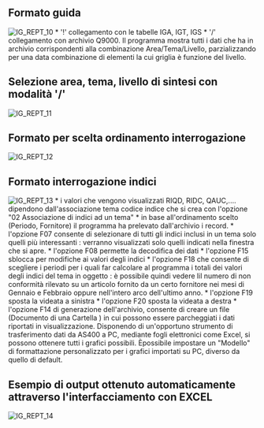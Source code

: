 ## Formato guida
![IG_REPT_10](https://doc.smeup.com/immagini/MBDOC_OGG-P_IGII80/IG_REPT_10.png)
 \* '!' collegamento con le tabelle IGA, IGT, IGS
 \* '/'  collegamento con archivio Q9000. Il programma mostra tutti i dati che ha in archivio corrispondenti alla combinazione Area/Tema/Livello, parzializzando per una data combinazione di elementi la cui griglia è funzione del livello.

## Selezione area, tema, livello di sintesi con modalità '/'
![IG_REPT_11](https://doc.smeup.com/immagini/MBDOC_OGG-P_IGII80/IG_REPT_11.png)
## Formato per scelta ordinamento interrogazione
![IG_REPT_12](https://doc.smeup.com/immagini/MBDOC_OGG-P_IGII80/IG_REPT_12.png)
## Formato interrogazione indici
![IG_REPT_13](https://doc.smeup.com/immagini/MBDOC_OGG-P_IGII80/IG_REPT_13.png)
 \* i valori che vengono visualizzati RIQD, RIDC, QAUC,.... dipendono dall'associazione tema codice indice che si crea con l'opzione "02 Associazione di indici ad un tema"
 \* in base all'ordinamento scelto (Periodo, Fornitore) il programma ha prelevato dall'archivio i  record.
 \* l'opzione F07 consente di selezionare di tutti gli indici inclusi in un tema solo quelli più interessanti :  verranno visualizzati solo quelli indicati nella finestra che si apre.
 \* l'opzione F08 permette la decodifica dei dati
 \* l'opzione F15 sblocca per modifiche ai valori degli indici
 \* l'opzione F18 che consente di scegliere i periodi per i quali far calcolare al programma i totali dei valori degli indici del tema in oggetto :  è possibile quindi vedere lil numero di non conformità rilevato su un articolo fornito da un certo fornitore nei mesi di Gennaio e Febbraio oppure nell'intero arco dell'ultimo anno.
 \* l'opzione F19 sposta la videata a sinistra
 \* l'opzione F20 sposta la videata a destra
 \* l'opzione F14 di generazione dell'archivio, consente di creare un file (Documento di una Cartella ) in cui possono essere parcheggiati i dati riportati in visualizzazione. Disponendo di un'opportuno strumento di trasferimento dati da AS400 a PC, mediante fogli elettronici come Excel, si possono ottenere tutti i grafici possibili. Èpossibile impostare un "Modello" di formattazione personalizzato per i grafici importati su PC, diverso da quello di default.

## Esempio di output ottenuto automaticamente attraverso l'interfacciamento con EXCEL
![IG_REPT_14](https://doc.smeup.com/immagini/MBDOC_OGG-P_IGII80/IG_REPT_14.png)